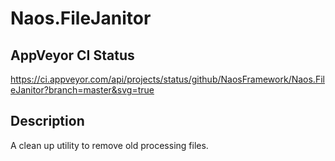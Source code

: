 Naos.FileJanitor
================
AppVeyor CI Status
------------------
https://ci.appveyor.com/api/projects/status/github/NaosFramework/Naos.FileJanitor?branch=master&svg=true

Description
-----------
A clean up utility to remove old processing files.